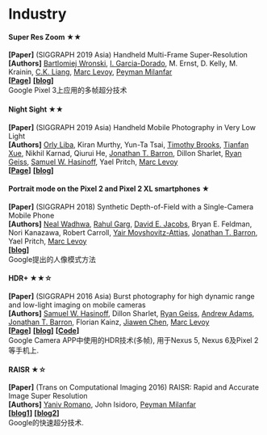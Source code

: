 # Industry


#### Super Res Zoom ★★
**[Paper]** (SIGGRAPH 2019 Asia) Handheld Multi-Frame Super-Resolution <Br>
**[Authors]** [Bartlomiej Wronski](https://bartwronski.com/about/), [I. Garcia-Dorado](http://www.ignaciogarciadorado.com/), M. Ernst, D. Kelly, M. Krainin, [C.K. Liang](http://chiakailiang.org/), [Marc Levoy](http://graphics.stanford.edu/~levoy/), [Peyman Milanfar](https://sites.google.com/view/milanfarhome/) <Br>
**[[Page](https://sites.google.com/view/handheld-super-res/)]**  **[[blog](https://ai.googleblog.com/2018/10/see-better-and-further-with-super-res.html)]** <Br>
Google Pixel 3上应用的多帧超分技术 <Br>

#### Night Sight ★★
**[Paper]** (SIGGRAPH 2019 Asia) Handheld Mobile Photography in Very Low Light <Br>
**[Authors]** [Orly Liba](https://sites.google.com/site/orlylibaprofessional/home), Kiran Murthy, Yun-Ta Tsai, [Timothy Brooks](https://www.timothybrooks.com/about/), [Tianfan Xue](http://people.csail.mit.edu/tfxue/), Nikhil Karnad, Qiurui He, [Jonathan T. Barron](https://jonbarron.info/), Dillon Sharlet, [Ryan Geiss](http://www.geisswerks.com/), [Samuel W. Hasinoff](http://people.csail.mit.edu/hasinoff/), Yael Pritch, [Marc Levoy](http://graphics.stanford.edu/~levoy/) <Br>
**[[Page](https://google.github.io/night-sight/)]** **[[blog](https://ai.googleblog.com/2018/11/night-sight-seeing-in-dark-on-pixel.html)]**

#### Portrait mode on the Pixel 2 and Pixel 2 XL smartphones ★
**[Paper]** (SIGGRAPH 2018) Synthetic Depth-of-Field with a Single-Camera Mobile Phone<Br>
**[Authors]** [Neal Wadhwa](https://nealwadhwa.com/), [Rahul Garg](http://rahuldotgarg.appspot.com/), [David E. Jacobs](http://graphics.stanford.edu/~dejacobs/), Bryan E. Feldman, Nori Kanazawa, Robert Carroll, [Yair Movshovitz-Attias](http://www.cs.cmu.edu/~ymovshov/), [Jonathan T. Barron](https://jonbarron.info/), Yael Pritch, [Marc Levoy](http://graphics.stanford.edu/~levoy/)<Br>
**[[blog](https://ai.googleblog.com/2017/10/portrait-mode-on-pixel-2-and-pixel-2-xl.html)]** <Br>
Google提出的人像模式方法 <Br>

#### HDR+ ★★☆
**[Paper]** (SIGGRAPH 2016 Asia) Burst photography for high dynamic range and low-light imaging on mobile cameras <Br>
**[Authors]** [Samuel W. Hasinoff](http://people.csail.mit.edu/hasinoff/), Dillon Sharlet, [Ryan Geiss](http://www.geisswerks.com/), [Andrew Adams](http://andrew.adams.pub/), [Jonathan T. Barron](https://jonbarron.info/), Florian Kainz, [Jiawen Chen](http://people.csail.mit.edu/jiawen/), [Marc Levoy](http://graphics.stanford.edu/~levoy/)<Br>
**[[Page](http://www.hdrplusdata.org/)]**  **[[blog](https://ai.googleblog.com/2014/10/hdr-low-light-and-high-dynamic-range.html)]** **[[Code](https://www.timothybrooks.com/tech/hdr-plus/)]** <Br>
Google Camera APP中使用的HDR技术(多帧), 用于Nexus 5, Nexus 6及Pixel 2等手机上. <Br>

#### RAISR ★☆
**[Paper]** (Trans on Computational Imaging 2016) RAISR: Rapid and Accurate Image Super Resolution <Br>
**[Authors]** [Yaniv Romano](https://sites.google.com/view/yaniv-romano/home), John Isidoro, [Peyman Milanfar](https://sites.google.com/view/milanfarhome/)<Br>
**[[blog1](https://ai.googleblog.com/2016/11/enhance-raisr-sharp-images-with-machine.html)]** **[[blog2](https://ai.googleblog.com/2018/02/introducing-hdr-burst-photography.html)]**<Br>
 Google的快速超分技术. <Br>
